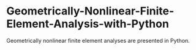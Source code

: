 # Geometrically-Nonlinear-Finite-Element-Analysis-with-Python
Geometrically nonlinear finite element analyses are presented in Python.

